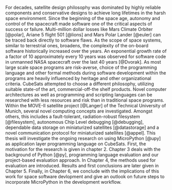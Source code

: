 For decades, satellite design philosophy was dominated by highly reliable components and conservative designs to achieve long lifetimes in the harsh space environment. Since the beginning of the space age, autonomy and control of the spacecraft made software one of the critical aspects of success or failure. Multi-million dollar losses like Mars Climate Orbiter [@polar], Ariane 5 flight 501 [@lions] and Mars Polar Lander [@euler] can be traced back directly to software flaws. As the scope of space systems, similar to terrestrial ones, broadens, the complexity of the on-board software historically increased over the years. An exponential growth rate of a factor of 10 approximately every 10 years was observed for software code in unmanned NASA spacecraft over the last 40 years [@Dvorak]. As most large scale space programs are risk-averse, choice of the programming language and other formal methods during software development within the programs are heavily influenced by heritage and other organizational criteria. CubeSats attempted to choose a different philosophy, utilizing suitable state-of the art, commercial-off-the shelf products. Novel computer architectures as well as programming and scripting languages can be researched with less resources and risk than in traditional space programs. Within the MOVE-II satellite project [@Langer] of the Technical University of Munich, several novel computing concepts are investigated. Amongst others, this includes a fault-tolerant, radiation-robust filesystem [@filesystem], autonomous Chip Level debugging [@debugging], dependable data storage on miniaturized satellites [@datastorage] and a novel communication protocol for miniaturized satellites [@appel]. This thesis will investigate the ongoing research on using MicroPython [@upy] as application layer programming language on CubeSats. First, the motivation for the research is given in chapter 2. Chapter 3 deals with the background of Python [@py], programming language evaluation and our project-based evaluation approach. In Chapter 4, the methods used for evaluation are introduced. Results and first conclusions are later given in Chapter 5. Finally, in Chapter 6, we conclude with the implications of this work for space software devlopment and give an outlook on future steps to incorporate MicroPython in the development workflow.
